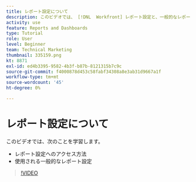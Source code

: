 ```yaml
---
title: レポート設定について
description: このビデオでは、 [!DNL  Workfront] レポート設定と、一般的なレポート設定の用途を示します。
activity: use
feature: Reports and Dashboards
type: Tutorial
role: User
level: Beginner
team: Technical Marketing
thumbnail: 335159.png
kt: 8871
exl-id: ed4b3395-9582-4b3f-b87b-8121315b7c9c
source-git-commit: f4000878d453c58fabf34308a8e3ab31d9667a1f
workflow-type: tm+mt
source-wordcount: '45'
ht-degree: 0%

---
```


# レポート設定について

このビデオでは、次のことを学習します。

* レポート設定へのアクセス方法
* 使用される一般的なレポート設定

>[!VIDEO](https://video.tv.adobe.com/v/335159/?quality=12)

